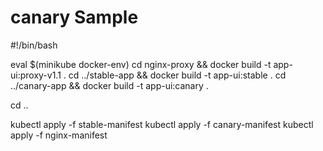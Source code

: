 # canary Sample

#!/bin/bash

eval $(minikube docker-env)
cd nginx-proxy && docker build -t app-ui:proxy-v1.1 .
cd ../stable-app && docker build -t app-ui:stable .
cd ../canary-app && docker build -t app-ui:canary .

cd ..

kubectl apply -f stable-manifest
kubectl apply -f canary-manifest
kubectl apply -f nginx-manifest
